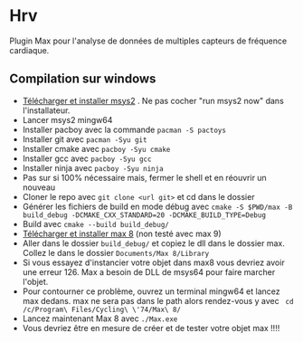 # Hrv
Plugin Max pour l'analyse de données de multiples capteurs de fréquence cardiaque.

## Compilation sur windows

- [Télécharger et installer msys2](https://www.msys2.org/) . Ne pas cocher "run msys2 now" dans l'installateur.
- Lancer msys2 mingw64
- Installer pacboy avec la commande `pacman -S pactoys`
- Installer git avec `pacman -Syu git`
- Installer cmake avec `pacboy -Syu cmake`
- Installer gcc avec `pacboy -Syu gcc`
- Installer ninja avec `pacboy -Syu ninja`
- Pas sur si 100% nécessaire mais, fermer le shell et en réouvrir un nouveau
- Cloner le repo avec `git clone <url git>` et cd dans le dossier
- Générer les fichiers de build en mode débug avec `cmake -S $PWD/max -B build_debug -DCMAKE_CXX_STANDARD=20 -DCMAKE_BUILD_TYPE=Debug`
- Build avec `cmake --build build_debug/`
- [Télécharger et installer max 8](https://cycling74.com/downloads/older) (non testé avec max 9)
- Aller dans le dossier `build_debug/` et copiez le dll dans le dossier max. Collez le dans le dossier `Documents/Max 8/Library`
- Si vous essayez d'instancier votre objet dans max8 vous devriez avoir une erreur 126. Max a besoin de DLL de msys64 pour faire marcher l'objet.
- Pour contourner ce problème, ouvrez un terminal mingw64 et lancez max dedans. max ne sera pas dans le path alors rendez-vous y avec ` cd /c/Program\ Files/Cycling\ \'74/Max\ 8/`
- Lancez maintenant Max 8 avec `./Max.exe`
- Vous devriez être en mesure de créer et de tester votre objet max !!!!